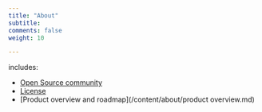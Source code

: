 ```yaml
---
title: "About"
subtitle: 
comments: false
weight: 10

---
```


includes:

* [Open Source community](/content/about/opensource.md)
* [License](/content/about/license.md)
* [Product overview and roadmap](/content/about/product overview.md)
